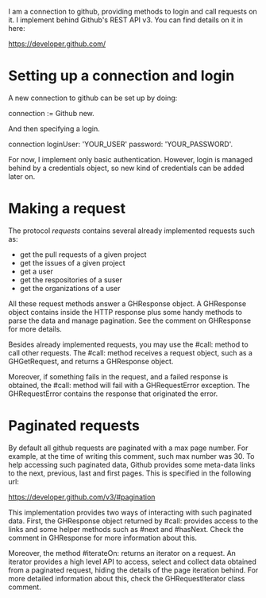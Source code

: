 I am a connection to github,  providing methods to login and call requests on it. I implement behind Github's REST API v3. You can find details on it in here:

https://developer.github.com/

# Setting up a connection and login

A new connection to github can be set up by doing:

connection := Github new.

And then specifying a login.

connection loginUser: 'YOUR_USER' password: 'YOUR_PASSWORD'.

For now, I implement only basic authentication. However, login is managed behind by a credentials object, so new kind of credentials can be added later on.

# Making a request

The protocol *requests* contains several already implemented requests such as:
 - get the pull requests of a given project
 - get the issues of a given project
 - get a user
 - get the respositories of a suser
 - get the organizations of a user

All these request methods answer a GHResponse object. A GHResponse object contains inside the HTTP response plus some handy methods to parse the data and manage pagination. See the comment on GHResponse for more details.

Besides already implemented requests, you may use the #call: method to call other requests. The #call: method receives a request object, such as a GHGetRequest, and returns a GHResponse object.

Moreover, if something fails in the request, and a failed response is obtained, the #call: method will fail with a GHRequestError exception. The GHRequestError contains the response that originated the error.

# Paginated requests

By default all github requests are paginated with a max page number. For example, at the time of writing this comment, such max number was 30.  To help accessing such paginated data, Github provides some meta-data links to the next, previous, last and first pages. This is specified in the following url:

https://developer.github.com/v3/#pagination

This implementation provides two ways of interacting with such paginated data. First, the GHResponse object returned by #call: provides access to the links and some helper methods such as #next and #hasNext. Check the comment in GHResponse for more information about this.

Moreover, the method #iterateOn: returns an iterator on a request. An iterator provides a high level API to access, select and collect data obtained from a paginated request, hiding the details of the page iteration behind. For more detailed information about this, check the GHRequestIterator class comment.
